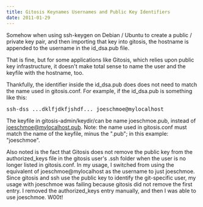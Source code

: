 ```yaml
---
title: Gitosis Keynames Usernames and Public Key Identifiers
date: 2011-01-29
---
```

Somehow when using ssh-keygen on Debian / Ubuntu to create a public / private key pair, and then importing that key into gitosis, the hostname is appended to the username in the id_dsa.pub file.

That is fine, but for some applications like Gitosis, which relies upon public key infrastructure, it doesn't make total sense to name the user and the keyfile with the hostname, too.

Thankfully, the identifier inside the id_dsa.pub does does not need to match the name used in gitosis.conf. For example, if the id_dsa.pub is something like this:

<pre class="sh_sh">
ssh-dss ...dklfjdkfjshdf... joeschmoe@mylocalhost
</pre>

The keyfile in gitosis-admin/keydir/can be name joeschmoe.pub, instead of joeschmoe@mylocalhost.pub. Note: the name used in gitosis.conf must match the name of the keyfile, minus the ".pub"; in this example: "joeschmoe".

Also noted is the fact that Gitosis does not remove the public key from the authorized_keys file in the gitosis user's .ssh folder when the user is no longer listed in gitosis.conf. In my usage, I switched from using the equivalent of joeschmoe@mylocalhost as the username to just joeschmoe. Since gitosis and ssh use the public key to identify the git-specific user, my usage with joeschmoe was failing because gitosis did not remove the first entry. I removed the authorized_keys entry manually, and then I was able to use joeschmoe. W00t!

